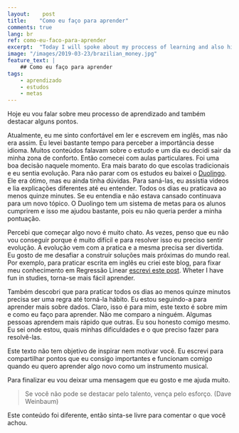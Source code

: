 ```yaml
---
layout:    post
title:    "Como eu faço para aprender"
comments: true
lang: br
ref: como-eu-faco-para-aprender
excerpt:  "Today I will spoke about my proccess of learning and also highligh some points."
image: "/images/2019-03-23/brazilian_money.jpg"
feature_text: |
    ## Como eu faço para aprender
tags:
    - aprendizado
    - estudos
    - metas
---
```


Hoje eu vou falar sobre meu processo de aprendizado and também destacar alguns pontos.

Atualmente, eu me sinto confortável em ler e escrevem em inglês, mas não era assim. Eu levei bastante tempo para perceber a importância desse idioma. Muitos conteúdos falavam sobre o estudo e um dia eu decidi sair da minha zona de conforto. Então comecei com aulas particulares. Foi uma boa decisão naquele momento. Era mais barato do que escolas tradicionais e eu sentia evolução. Para não parar com os estudos eu baixei o [Duolingo](http://duolingo.com). Ele era ótimo, mas eu ainda tinha dúvidas. Para saná-las, eu assistia videos e lia explicações diferentes até eu entender. Todos os dias eu praticava ao menos quinze minutes. Se eu entendia e não estava cansado continuava para um novo tópico. O Duolingo tem um sistema de metas para os alunos cumprirem e isso me ajudou bastante, pois eu não queria perder a minha pontuação.
 
Percebi que começar algo novo é muito chato. As vezes, penso que eu não vou conseguir porque é muito difícil e para resolver isso eu preciso sentir evolução. A evolução vem com a pratica e a mesma precisa ser divertida. Eu gosto de me desafiar a construir soluções mais próximas do mundo real. Por exemplo, para praticar escrita em inglês eu criei este blog, para fixar meu conhecimento em Regressão Linear [escrevi este post]({{site.url}}/2019/10/14/regressao-linear-simples). Wheter I have fun in studies, torna-se mais fácil aprender.

Também descobri que para praticar todos os dias ao menos quinze minutos precisa ser uma regra até torná-la hábito. Eu estou seguindo-a para aprender mais sobre dados. Claro, isso é para mim, este texto é sobre mim e como eu faço para aprender. Não me comparo a ninguém. Algumas pessoas aprendem mais rápido que outras. Eu sou honesto comigo mesmo. Eu sei onde estou, quais minhas dificuldades e o que preciso fazer para resolvê-las.

Este texto não tem objetivo de inspirar nem motivar você. Eu escrevi para compartilhar pontos que eu consigo importantes e funcionam comigo quando eu quero aprender algo novo como um instrumento musical.

Para finalizar eu vou deixar uma mensagem que eu gosto e me ajuda muito.

> Se você não pode se destacar pelo talento, vença pelo esforço. (Dave Weinbaum)

Este conteúdo foi diferente, então sinta-se livre para comentar o que você achou.